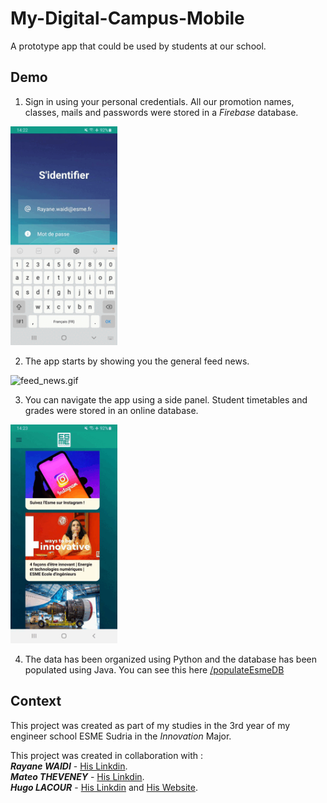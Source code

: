 # My-Digital-Campus-Mobile
A prototype app that could be used by students at our school.

## Demo
1. Sign in using your personal credentials. All our promotion names, classes, mails and passwords were stored in a *Firebase* database.

 <img src="demo/sign_in.gif" alt="gif" width="171" height="350">
 
 2. The app starts by showing you the general feed news. 
 
 <img src="demo/feed_news.gif" alt="feed_news.gif" width="171" height="350">
 
 3. You can navigate the app using a side panel. Student timetables and grades were stored in an online database.
 
 <img src="demo/navigation.gif" alt="navigation.gif" width="171" height="350">
 
 4. The data has been organized using Python and the database has been populated using Java. You can see this here [/populateEsmeDB](/populateEsmeDB)

## Context
This project was created as part of my studies in the 3rd year of my engineer school ESME Sudria in the *Innovation* Major.

This project was created in collaboration with :<br/>
***Rayane WAIDI*** - [His Linkdin](https://www.linkedin.com/in/rayane-waidi/).<br/>
***Mateo THEVENEY*** - [His Linkdin](https://www.linkedin.com/in/mateo-theveney/).<br/>
***Hugo LACOUR*** - [His Linkdin](https://www.linkedin.com/in/hugo-lacour-790b251a3/) and [His Website](https://regal-bombolone-700163.netlify.app/).
